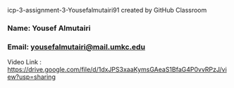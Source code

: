 icp-3-assignment-3-Yousefalmutairi91 created by GitHub Classroom

### Name: Yousef Almutairi
### Email: yousefalmutairi@mail.umkc.edu



Video Link : https://drive.google.com/file/d/1dxJPS3xaaKymsGAeaS1BfaG4P0vvRPzJ/view?usp=sharing
